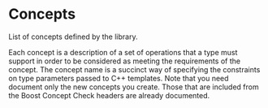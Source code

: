 # Concepts

List of concepts defined by the library.

Each concept is a description of a set of operations that a type must support in order to be considered as meeting the requirements of the concept. The concept name is a succinct way of specifying the constraints on type parameters passed to C++ templates. Note that you need document only the new concepts you create. Those that are included from the Boost Concept Check headers are already documented.

